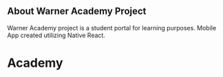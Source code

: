 

## About Warner Academy Project

Warner Academy project is a student portal for learning purposes.
Mobile App created utilizing Native React.




# Academy
